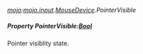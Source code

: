 _[mojo](../../modules/mojo/mojo-module.md):[mojo.input](../../modules/mojo/mojo-input.md).[MouseDevice](../../modules/mojo/mojo-input-mousedevice.md).PointerVisible_
##### Property PointerVisible:[Bool](../../modules/wonkey/wonkey-types-bool.md)
Pointer visiblity state.

